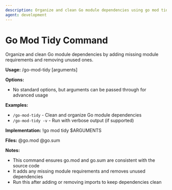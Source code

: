 ```yaml
---
description: Organize and clean Go module dependencies using go mod tidy
agent: development
---
```


# Go Mod Tidy Command

Organize and clean Go module dependencies by adding missing module requirements and removing unused ones.

**Usage:**
/go-mod-tidy [arguments]

**Options:**
- No standard options, but arguments can be passed through for advanced usage

**Examples:**
- `/go-mod-tidy` - Clean and organize Go module dependencies
- `/go-mod-tidy -v` - Run with verbose output (if supported)

**Implementation:**
!go mod tidy $ARGUMENTS

**Files:**
@go.mod
@go.sum

**Notes:**
- This command ensures go.mod and go.sum are consistent with the source code
- It adds any missing module requirements and removes unused dependencies
- Run this after adding or removing imports to keep dependencies clean